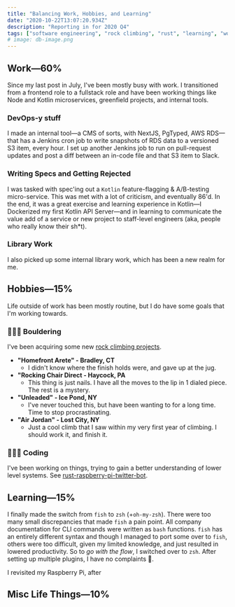 ```yaml
---
title: "Balancing Work, Hobbies, and Learning"
date: "2020-10-22T13:07:20.934Z"
description: "Reporting in for 2020 Q4"
tags: ["software engineering", "rock climbing", "rust", "learning", "work"]
# image: db-image.png
---
```


## Work—60%

Since my last post in July, I've been mostly busy with work. I transitioned from a frontend role to a fullstack role and have been working things like Node and Kotlin microservices, greenfield projects, and internal tools.

### DevOps-y stuff

I made an internal tool—a CMS of sorts, with NextJS, PgTyped, AWS RDS—that has a Jenkins cron job to write snapshots of RDS data to a versioned S3 item, every hour. I set up another Jenkins job to run on pull-request updates and post a diff between an in-code file and that S3 item to Slack.

### Writing Specs and Getting Rejected

I was tasked with spec'ing out a `Kotlin` feature-flagging & A/B-testing micro-service. This was met with a lot of criticism, and eventually 86'd. In the end, it was a great exercise and learning experience in Kotlin—I Dockerized my first Kotlin API Server—and in learning to communicate the value add of a service or new project to staff-level engineers (aka, people who really know their sh\*t).

### Library Work

I also picked up some internal library work, which has been a new realm for me.

## Hobbies—15%

Life outside of work has been mostly routine, but I do have some goals that I'm working towards.

### 🧗🏻‍♂️ Bouldering

I've been acquiring some new [rock climbing projects](https://www.instagram.com/p/CGilbOwjWXY/).

- **"Homefront Arete" - Bradley, CT**
  - I didn't know where the finish holds were, and gave up at the jug.
- **"Rocking Chair Direct - Haycock, PA**
  - This thing is just nails. I have all the moves to the lip in 1 dialed piece. The rest is a mystery.
- **"Unleaded" - Ice Pond, NY**
  - I've never touched this, but have been wanting to for a long time. Time to stop procrastinating.
- **"Air Jordan" - Lost City, NY**
  - Just a cool climb that I saw within my very first year of climbing. I should work it, and finish it.

### 👨🏻‍💻 Coding

I've been working on things, trying to gain a better understanding of lower level systems. See [rust-raspberry-pi-twitter-bot](https://twitter.com/thekevinwang/status/1316729277514018817?s=20).

## Learning—15%

I finally made the switch from `fish` to `zsh` (+`oh-my-zsh`). There were too many small discrepancies that made `fish` a pain point. All company documentation for CLI commands were written as `bash` functions. `fish` has an entirely different syntax and though I managed to port some over to `fish`, others were too difficult, given my limited knowledge, and just resulted in lowered productivity. So to _go with the flow_, I switched over to `zsh`. After setting up multiple plugins, I have no complaints 🥳.

I revisited my Raspberry Pi, after

## Misc Life Things—10%
